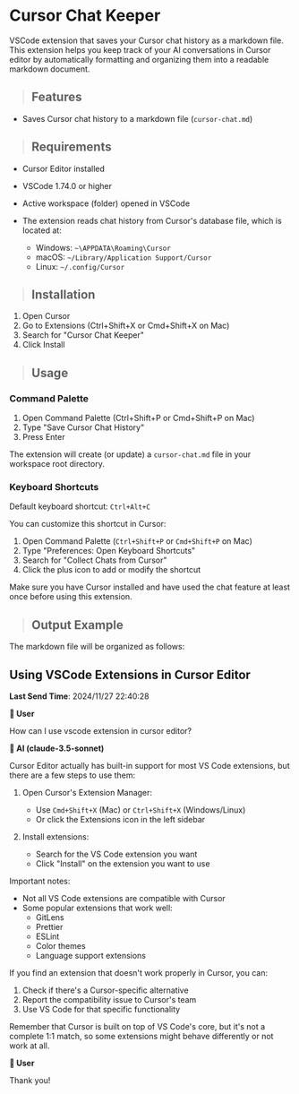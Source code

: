 # Cursor Chat Keeper

VSCode extension that saves your Cursor chat history as a markdown file. This extension helps you keep track of your AI conversations in Cursor editor by automatically formatting and organizing them into a readable markdown document.

> ## Features

- Saves Cursor chat history to a markdown file (`cursor-chat.md`)

> ## Requirements

- Cursor Editor installed
- VSCode 1.74.0 or higher
- Active workspace (folder) opened in VSCode
- The extension reads chat history from Cursor's database file, which is located at:

  - Windows: `~\APPDATA\Roaming\Cursor`
  - macOS: `~/Library/Application Support/Cursor`
  - Linux: `~/.config/Cursor`

> ## Installation

1. Open Cursor
2. Go to Extensions (Ctrl+Shift+X or Cmd+Shift+X on Mac)
3. Search for "Cursor Chat Keeper"
4. Click Install

> ## Usage

### Command Palette

1. Open Command Palette (Ctrl+Shift+P or Cmd+Shift+P on Mac)
2. Type "Save Cursor Chat History"
3. Press Enter

The extension will create (or update) a `cursor-chat.md` file in your workspace root directory.

### Keyboard Shortcuts

Default keyboard shortcut: `Ctrl+Alt+C`

You can customize this shortcut in Cursor:

1. Open Command Palette (`Ctrl+Shift+P` or `Cmd+Shift+P` on Mac)
2. Type "Preferences: Open Keyboard Shortcuts"
3. Search for "Collect Chats from Cursor"
4. Click the plus icon to add or modify the shortcut

Make sure you have Cursor installed and have used the chat feature at least once before using this extension.

> ## Output Example

The markdown file will be organized as follows:

<!-- Tab ID: 9b848242-5cea-4909-8f88-ea179886c41b -->

## Using VSCode Extensions in Cursor Editor

**Last Send Time**: 2024/11/27 22:40:28

<!-- Bubble ID: 050e847d-ac73-4923-acaf-25372483b851 -->

**👤 User**

How can I use vscode extension in cursor editor?

<!-- Bubble ID: c798588c-07a1-4216-be7b-82377d685033 -->

**🤖 AI (claude-3.5-sonnet)**

Cursor Editor actually has built-in support for most VS Code extensions, but there are a few steps to use them:

1. Open Cursor's Extension Manager:

   - Use `Cmd+Shift+X` (Mac) or `Ctrl+Shift+X` (Windows/Linux)
   - Or click the Extensions icon in the left sidebar

2. Install extensions:
   - Search for the VS Code extension you want
   - Click "Install" on the extension you want to use

Important notes:

- Not all VS Code extensions are compatible with Cursor
- Some popular extensions that work well:
  - GitLens
  - Prettier
  - ESLint
  - Color themes
  - Language support extensions

If you find an extension that doesn't work properly in Cursor, you can:

1. Check if there's a Cursor-specific alternative
2. Report the compatibility issue to Cursor's team
3. Use VS Code for that specific functionality

Remember that Cursor is built on top of VS Code's core, but it's not a complete 1:1 match, so some extensions might behave differently or not work at all.

<!-- Bubble ID: af975c09-910e-4642-9daf-0987ce086b3a -->

**👤 User**

Thank you!
